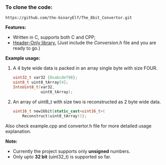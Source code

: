 ### To clone the code:
```
https://github.com/the-binaryElf/The_8bit_Convertor.git
```

**Features:**  
* Written in C, supports both C and CPP;
* [Header-Only library.](https://en.wikipedia.org/wiki/Header-only)
    (Just include the *Conversion.h* file and you are ready to go.)
    
**Example usage:**  
    
1.  A 4 byte wide data is packed in an array single byte 
    with size FOUR. 
    ```c++
    uint32_t var32 {0xabcdef98};
    uint8_t uint8_tArray[4];
    IntoUint8_t(var32,
                uint8_tArray);
    ```
2.  An array of uint8_t with size two is
    reconstructed as 2 byte wide data.
      ```c++
      uint16_t new16bit{static_cast<uint16_t>(
          Reconstruct(uint8_tArray))};
      ``` 
   Also check example.cpp and convertor.h file for more detailed usage explanation.  

**Note:**
 * Currently the project supports only __unsigned__ numbers.  
 * Only upto **32 bit** (uint32_t) is supported so far.

